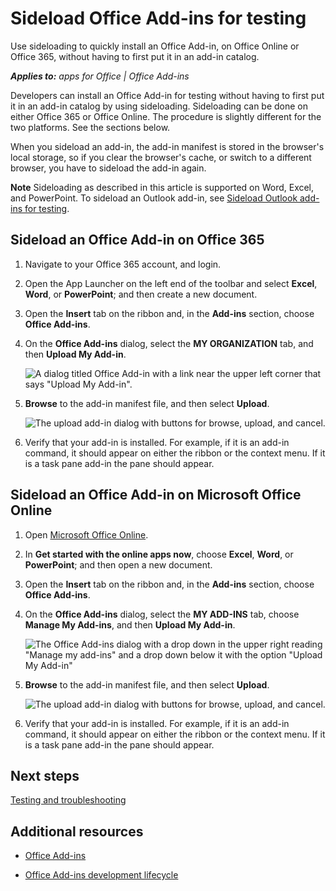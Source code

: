 
# Sideload Office Add-ins for testing
Use sideloading to quickly install an Office Add-in, on Office Online or Office 365, without having to first put it in an add-in catalog.

 _**Applies to:** apps for Office | Office Add-ins_

Developers can install an Office Add-in for testing without having to first put it in an add-in catalog by using sideloading. Sideloading can be done on either Office 365 or Office Online. The procedure is slightly different for the two platforms. See the sections below.

When you sideload an add-in, the add-in manifest is stored in the browser's local storage, so if you clear the browser's cache, or switch to a different browser, you have to sideload the add-in again.


 **Note**  Sideloading as described in this article is supported on Word, Excel, and PowerPoint. To sideload an Outlook add-in, see [Sideload Outlook add-ins for testing](f5a3a519-7f5d-409c-a437-b203fcaa8d2d.md).


## Sideload an Office Add-in on Office 365




1. Navigate to your Office 365 account, and login.
    
2. Open the App Launcher on the left end of the toolbar and select  **Excel**,  **Word**, or  **PowerPoint**; and then create a new document.
    
3. Open the  **Insert** tab on the ribbon and, in the **Add-ins** section, choose **Office Add-ins**.
    
4. On the  **Office Add-ins** dialog, select the **MY ORGANIZATION** tab, and then **Upload My Add-in**.
    
    ![A dialog titled Office Add-in with a link near the upper left corner that says "Upload My Add-in".](images/0e49f780-019a-4d97-9310-0eaddfa0c4dc.png)

5.  **Browse** to the add-in manifest file, and then select **Upload**.
    
    ![The upload add-in dialog with buttons for browse, upload, and cancel.](images/039aef16-b12f-4d01-ad46-f13e01dd3162.png)

6. Verify that your add-in is installed. For example, if it is an add-in command, it should appear on either the ribbon or the context menu. If it is a task pane add-in the pane should appear.
    

## Sideload an Office Add-in on Microsoft Office Online




1. Open [Microsoft Office Online](https://office.live.com/).
    
2. In  **Get started with the online apps now**, choose  **Excel**,  **Word**, or  **PowerPoint**; and then open a new document.
    
3. Open the  **Insert** tab on the ribbon and, in the **Add-ins** section, choose **Office Add-ins**.
    
4. On the  **Office Add-ins** dialog, select the **MY ADD-INS** tab, choose **Manage My Add-ins**, and then  **Upload My Add-in**.
    
    ![The Office Add-ins dialog with a drop down in the upper right reading "Manage my add-ins" and a drop down below it with the option "Upload My Add-in"](images/d630d9d1-7dd5-45e3-860d-0ab069882548.png)

5.  **Browse** to the add-in manifest file, and then select **Upload**.
    
    ![The upload add-in dialog with buttons for browse, upload, and cancel.](images/039aef16-b12f-4d01-ad46-f13e01dd3162.png)

6. Verify that your add-in is installed. For example, if it is an add-in command, it should appear on either the ribbon or the context menu. If it is a task pane add-in the pane should appear.
    

## Next steps

[Testing and troubleshooting](http://msdn.microsoft.com/library/4e3a5129-5bb8-4aed-b122-200c6410d82c%28Office.15%29.aspx)


## Additional resources
<a name="bk_addresources"> </a>


- [Office Add-ins](http://msdn.microsoft.com/library/1e123201-6e70-45c1-a48c-d5b955896ddb%28Office.15%29.aspx)
    
- [Office Add-ins development lifecycle](http://msdn.microsoft.com/library/c35b4b2b-7869-4501-9f10-888c8e74c98c%28Office.15%29.aspx)
    
